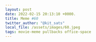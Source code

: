 ```yaml
---
layout: post
date: 2022-02-15 20:13:10 +0000.
title: Meme #60
twitter_author: "@kit_sats"
local_file: /assets/images/60.jpeg
tags: movie-meme pullbacks office-space
---
```

